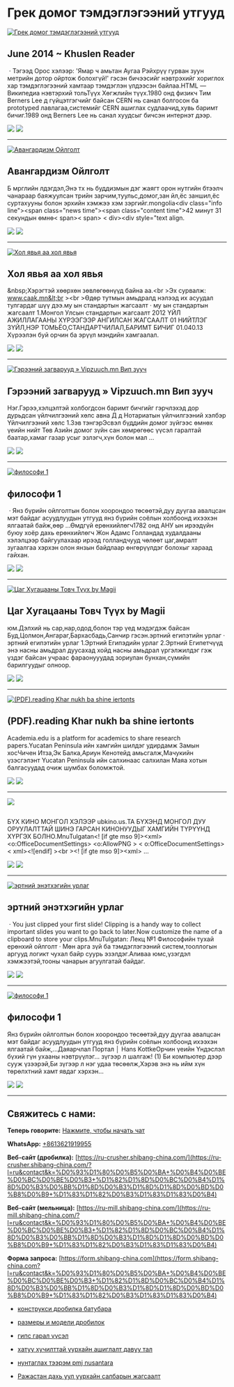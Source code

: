 # Грек домог тэмдэглэгээний утгууд

<a href="https://swt.shibang-china.com/?l=ru&img&k=%D0%93%D1%80%D0%B5%D0%BA+%D0%B4%D0%BE%D0%BC%D0%BE%D0%B3+%D1%82%D1%8D%D0%BC%D0%B4%D1%8D%D0%B3%D0%BB%D1%8D%D0%B3%D1%8D%D1%8D%D0%BD%D0%B8%D0%B9+%D1%83%D1%82%D0%B3%D1%83%D1%83%D0%B4" target="_blank">![Грек домог тэмдэглэгээний утгууд](http://static.shibang-china.com/all-800x300/110.jpg)</a>

## June 2014 ~ Khuslen Reader
&nbsp;&#0183;&#32;Тэгээд Орос хэлээр: 'Ямар ч амьтан Аугаа Рэйхрүү гурван зуун метрийн дотор ойртож болохгүй!' гэсэн бичээсийг нэвтрэхийг хориглох хар тэмдэглэгээний хамтаар тэмдэглэн үлдээсэн байлаа.HTML — Википедиа нэвтэрхий тольТүүх Хөгжлийн түүх.1980 онд физикч Тим Berners Lee д гүйцэтгэгчийг байсан CERN нь санал болгосон ба prototyped лавлагаа,системийг CERN ашиглах судлаачид,хувь баримт бичиг.1989 онд Berners Lee нь санал хуудсыг бичсэн интернэт дээр.


<a href="https://whatsapp.shibangsoft.com/WhatsApp.php" target="_blank" title="WhatsApp">![](http://static.shibang-china.com/icon/whatsapp.png)</a> <a href="https://swt.shibang-china.com/?l=ru&icon&k=%D0%93%D1%80%D0%B5%D0%BA+%D0%B4%D0%BE%D0%BC%D0%BE%D0%B3+%D1%82%D1%8D%D0%BC%D0%B4%D1%8D%D0%B3%D0%BB%D1%8D%D0%B3%D1%8D%D1%8D%D0%BD%D0%B8%D0%B9+%D1%83%D1%82%D0%B3%D1%83%D1%83%D0%B4" target="_blank">![](http://static.shibang-china.com/icon/chat-ru.png)</a>

---

<a href="https://swt.shibang-china.com/?l=ru&img&k=%D0%93%D1%80%D0%B5%D0%BA+%D0%B4%D0%BE%D0%BC%D0%BE%D0%B3+%D1%82%D1%8D%D0%BC%D0%B4%D1%8D%D0%B3%D0%BB%D1%8D%D0%B3%D1%8D%D1%8D%D0%BD%D0%B8%D0%B9+%D1%83%D1%82%D0%B3%D1%83%D1%83%D0%B4" target="_blank">![Авангардизм Ойлголт](http://static.shibang-china.com/all-800x300/857.jpg)</a>

## Авангардизм Ойлголт
Б мрглийн лдэгдэл,Энэ тх нь буддизмын дэг жаягт орон нутгийн бтээлч чанараар баяжуулсан трийн зарчим,туульс,домог,зан йл,ёс заншил,ёс суртахууны болон эрхийн хэмжээ хэм зэргийг.mongolia&lt;div class=&quot;info line&quot;&gt;&lt;span class=&quot;news time&quot;&gt;&lt;span class=&quot;content time&quot;&gt;42 минут 31 секундын өмнө&lt; span&gt;&lt; span&gt; &lt; div&gt;&lt;div style=&quot;text align.


<a href="https://whatsapp.shibangsoft.com/WhatsApp.php" target="_blank" title="WhatsApp">![](http://static.shibang-china.com/icon/whatsapp.png)</a> <a href="https://swt.shibang-china.com/?l=ru&icon&k=%D0%93%D1%80%D0%B5%D0%BA+%D0%B4%D0%BE%D0%BC%D0%BE%D0%B3+%D1%82%D1%8D%D0%BC%D0%B4%D1%8D%D0%B3%D0%BB%D1%8D%D0%B3%D1%8D%D1%8D%D0%BD%D0%B8%D0%B9+%D1%83%D1%82%D0%B3%D1%83%D1%83%D0%B4" target="_blank">![](http://static.shibang-china.com/icon/chat-ru.png)</a>

---

<a href="https://swt.shibang-china.com/?l=ru&img&k=%D0%93%D1%80%D0%B5%D0%BA+%D0%B4%D0%BE%D0%BC%D0%BE%D0%B3+%D1%82%D1%8D%D0%BC%D0%B4%D1%8D%D0%B3%D0%BB%D1%8D%D0%B3%D1%8D%D1%8D%D0%BD%D0%B8%D0%B9+%D1%83%D1%82%D0%B3%D1%83%D1%83%D0%B4" target="_blank">![Хол явья аа хол явья](http://static.shibang-china.com/all-800x300/929.jpg)</a>

## Хол явья аа хол явья
&amp;nbsp;Хэрэгтэй хөөрхөн зөвлөгөөнүүд байна аа.&lt;br &gt;Эх сурвалж: www.caak.mn&lt;br &gt;&lt;br &gt;Өдөр тутмын амьдралд нэлээд их асуудал тулгардаг шүү дээ.му ын стандартын жагсаалт&nbsp;&#0183;&#32;му ын стандартын жагсаалт 1.Монгол Улсын стандартын жагсаалт 2012 ҮЙЛ АЖИЛЛАГААНЫ ХҮРЭЭГЭЭР АНГИЛСАН ЖАГСААЛТ 01 НИЙТЛЭГ ЗҮЙЛ,НЭР ТОМЬЁО,СТАНДАРТЧИЛАЛ,БАРИМТ БИЧИГ 01.040.13 Хүрээлэн буй орчин ба эрүүл мэндийн хамгаалал.


<a href="https://whatsapp.shibangsoft.com/WhatsApp.php" target="_blank" title="WhatsApp">![](http://static.shibang-china.com/icon/whatsapp.png)</a> <a href="https://swt.shibang-china.com/?l=ru&icon&k=%D0%93%D1%80%D0%B5%D0%BA+%D0%B4%D0%BE%D0%BC%D0%BE%D0%B3+%D1%82%D1%8D%D0%BC%D0%B4%D1%8D%D0%B3%D0%BB%D1%8D%D0%B3%D1%8D%D1%8D%D0%BD%D0%B8%D0%B9+%D1%83%D1%82%D0%B3%D1%83%D1%83%D0%B4" target="_blank">![](http://static.shibang-china.com/icon/chat-ru.png)</a>

---

<a href="https://swt.shibang-china.com/?l=ru&img&k=%D0%93%D1%80%D0%B5%D0%BA+%D0%B4%D0%BE%D0%BC%D0%BE%D0%B3+%D1%82%D1%8D%D0%BC%D0%B4%D1%8D%D0%B3%D0%BB%D1%8D%D0%B3%D1%8D%D1%8D%D0%BD%D0%B8%D0%B9+%D1%83%D1%82%D0%B3%D1%83%D1%83%D0%B4" target="_blank">![Гэрээний загварууд &#187; Vipzuuch.mn Вип зууч](http://static.shibang-china.com/all-800x300/561.jpg)</a>

## Гэрээний загварууд &#187; Vipzuuch.mn Вип зууч
Нэг.Гэрээ,хэлцэлтэй холбогдсон баримт бичгийг гэрчлэхэд дор дурьдсан үйлчилгээний хөлс авна Д д Нотариатын үйлчилгээний хэлбэр Үйлчилгээний хөлс 1.Зэв тэнгэрЭсвэл бүддийн домог зүйгээс өмнөх үеийн нийт Төв Азийн домог зүйн сан хөмрөгөөс үүсэл гаралтай баатар,хамаг газар усыг эзлэгч,хүн болон мал …


<a href="https://whatsapp.shibangsoft.com/WhatsApp.php" target="_blank" title="WhatsApp">![](http://static.shibang-china.com/icon/whatsapp.png)</a> <a href="https://swt.shibang-china.com/?l=ru&icon&k=%D0%93%D1%80%D0%B5%D0%BA+%D0%B4%D0%BE%D0%BC%D0%BE%D0%B3+%D1%82%D1%8D%D0%BC%D0%B4%D1%8D%D0%B3%D0%BB%D1%8D%D0%B3%D1%8D%D1%8D%D0%BD%D0%B8%D0%B9+%D1%83%D1%82%D0%B3%D1%83%D1%83%D0%B4" target="_blank">![](http://static.shibang-china.com/icon/chat-ru.png)</a>

---

<a href="https://swt.shibang-china.com/?l=ru&img&k=%D0%93%D1%80%D0%B5%D0%BA+%D0%B4%D0%BE%D0%BC%D0%BE%D0%B3+%D1%82%D1%8D%D0%BC%D0%B4%D1%8D%D0%B3%D0%BB%D1%8D%D0%B3%D1%8D%D1%8D%D0%BD%D0%B8%D0%B9+%D1%83%D1%82%D0%B3%D1%83%D1%83%D0%B4" target="_blank">![философи 1](http://static.shibang-china.com/all-800x300/212.jpg)</a>

## философи 1
&nbsp;&#0183;&#32;Янз бүрийн ойлголтын болон хоорондоо төсөөтэй,дуу дуүгаа авалцсан мэт байдаг асуудлуудын утгууд янз бүрийн соёлын холбоонд ихээхэн ялгаатай байж,өөр …Өмдгүй ерөнхийлөгч1782 онд АНУ ын ирээдүйн буюу хоёр дахь ерөнхийлөгч Жон Адамс Голландад худалдааны хэлэлцээр байгуулахаар ирээд голландчууд чөлөөт цаг,амралт зугаалгаа хэрхэн олон янзын байдлаар өнгөрүүлдэг болохыг хараад гайхан.


<a href="https://whatsapp.shibangsoft.com/WhatsApp.php" target="_blank" title="WhatsApp">![](http://static.shibang-china.com/icon/whatsapp.png)</a> <a href="https://swt.shibang-china.com/?l=ru&icon&k=%D0%93%D1%80%D0%B5%D0%BA+%D0%B4%D0%BE%D0%BC%D0%BE%D0%B3+%D1%82%D1%8D%D0%BC%D0%B4%D1%8D%D0%B3%D0%BB%D1%8D%D0%B3%D1%8D%D1%8D%D0%BD%D0%B8%D0%B9+%D1%83%D1%82%D0%B3%D1%83%D1%83%D0%B4" target="_blank">![](http://static.shibang-china.com/icon/chat-ru.png)</a>

---

<a href="https://swt.shibang-china.com/?l=ru&img&k=%D0%93%D1%80%D0%B5%D0%BA+%D0%B4%D0%BE%D0%BC%D0%BE%D0%B3+%D1%82%D1%8D%D0%BC%D0%B4%D1%8D%D0%B3%D0%BB%D1%8D%D0%B3%D1%8D%D1%8D%D0%BD%D0%B8%D0%B9+%D1%83%D1%82%D0%B3%D1%83%D1%83%D0%B4" target="_blank">![Цаг Хугацааны Товч Түүх by Magii](http://static.shibang-china.com/all-800x300/511.jpg)</a>

## Цаг Хугацааны Товч Түүх by Magii
юм.Дэлхий нь сар,нар,одод,болон тэр үед мэдэгдэж байсан Буд,Цолмон,Ангараг,Бархасбадь,Санчир гэсэн.эртний египэтийн урлаг&nbsp;&#0183;&#32;эртний египэтийн урлаг 1.Эртний Египэдийн урлаг 2.Эртний Египетчүүд энэ насны амьдрал дуусахад хойд насны амьдрал үргэлжилдэг гэж үздэг байсан учраас фараонууудад зориулан бунхан,сүмийн барилгуудыг олноор.


<a href="https://whatsapp.shibangsoft.com/WhatsApp.php" target="_blank" title="WhatsApp">![](http://static.shibang-china.com/icon/whatsapp.png)</a> <a href="https://swt.shibang-china.com/?l=ru&icon&k=%D0%93%D1%80%D0%B5%D0%BA+%D0%B4%D0%BE%D0%BC%D0%BE%D0%B3+%D1%82%D1%8D%D0%BC%D0%B4%D1%8D%D0%B3%D0%BB%D1%8D%D0%B3%D1%8D%D1%8D%D0%BD%D0%B8%D0%B9+%D1%83%D1%82%D0%B3%D1%83%D1%83%D0%B4" target="_blank">![](http://static.shibang-china.com/icon/chat-ru.png)</a>

---

<a href="https://swt.shibang-china.com/?l=ru&img&k=%D0%93%D1%80%D0%B5%D0%BA+%D0%B4%D0%BE%D0%BC%D0%BE%D0%B3+%D1%82%D1%8D%D0%BC%D0%B4%D1%8D%D0%B3%D0%BB%D1%8D%D0%B3%D1%8D%D1%8D%D0%BD%D0%B8%D0%B9+%D1%83%D1%82%D0%B3%D1%83%D1%83%D0%B4" target="_blank">![(PDF).reading Khar nukh ba shine iertonts](http://static.shibang-china.com/all-800x300/1513.jpg)</a>

## (PDF).reading Khar nukh ba shine iertonts
Academia.edu is a platform for academics to share research papers.Yucatan Peninsula ийн хамгийн шилдэг удирдамж Замын хосЧичен Итза,Эк Балка,Ариун Кенотейд амьсгалж,Мачукийн үзэсгэлэнт Yucatan Peninsula ийн салхинаас салхилан Маяа хотын балгасуудад очиж шумбах боломжтой.


<a href="https://whatsapp.shibangsoft.com/WhatsApp.php" target="_blank" title="WhatsApp">![](http://static.shibang-china.com/icon/whatsapp.png)</a> <a href="https://swt.shibang-china.com/?l=ru&icon&k=%D0%93%D1%80%D0%B5%D0%BA+%D0%B4%D0%BE%D0%BC%D0%BE%D0%B3+%D1%82%D1%8D%D0%BC%D0%B4%D1%8D%D0%B3%D0%BB%D1%8D%D0%B3%D1%8D%D1%8D%D0%BD%D0%B8%D0%B9+%D1%83%D1%82%D0%B3%D1%83%D1%83%D0%B4" target="_blank">![](http://static.shibang-china.com/icon/chat-ru.png)</a>

---

<a href="https://swt.shibang-china.com/?l=ru&img&k=%D0%93%D1%80%D0%B5%D0%BA+%D0%B4%D0%BE%D0%BC%D0%BE%D0%B3+%D1%82%D1%8D%D0%BC%D0%B4%D1%8D%D0%B3%D0%BB%D1%8D%D0%B3%D1%8D%D1%8D%D0%BD%D0%B8%D0%B9+%D1%83%D1%82%D0%B3%D1%83%D1%83%D0%B4" target="_blank">![](http://static.shibang-china.com/all-800x300/189.jpg)</a>

## 
БҮХ КИНО МОНГОЛ ХЭЛЭЭР ubkino.us.ТА БҮХЭНД МОНГОЛ ДУУ ОРУУЛАЛТТАЙ ШИНЭ ГАРСАН КИНОНУУДЫГ ХАМГИЙН ТҮРҮҮНД ХҮРГЭХ БОЛНО.MnuTulgatan&lt;! [if gte mso 9]&gt;&lt;xml&gt; &lt;o:OfficeDocumentSettings&gt; &lt;o:AllowPNG &gt; &lt; o:OfficeDocumentSettings&gt;&lt; xml&gt;&lt;![endif] &gt;&lt;br &gt;&lt;! [if gte mso 9]&gt;&lt;xml&gt; …


<a href="https://whatsapp.shibangsoft.com/WhatsApp.php" target="_blank" title="WhatsApp">![](http://static.shibang-china.com/icon/whatsapp.png)</a> <a href="https://swt.shibang-china.com/?l=ru&icon&k=%D0%93%D1%80%D0%B5%D0%BA+%D0%B4%D0%BE%D0%BC%D0%BE%D0%B3+%D1%82%D1%8D%D0%BC%D0%B4%D1%8D%D0%B3%D0%BB%D1%8D%D0%B3%D1%8D%D1%8D%D0%BD%D0%B8%D0%B9+%D1%83%D1%82%D0%B3%D1%83%D1%83%D0%B4" target="_blank">![](http://static.shibang-china.com/icon/chat-ru.png)</a>

---

<a href="https://swt.shibang-china.com/?l=ru&img&k=%D0%93%D1%80%D0%B5%D0%BA+%D0%B4%D0%BE%D0%BC%D0%BE%D0%B3+%D1%82%D1%8D%D0%BC%D0%B4%D1%8D%D0%B3%D0%BB%D1%8D%D0%B3%D1%8D%D1%8D%D0%BD%D0%B8%D0%B9+%D1%83%D1%82%D0%B3%D1%83%D1%83%D0%B4" target="_blank">![эртний энэтхэгийн урлаг](http://static.shibang-china.com/all-800x300/502.jpg)</a>

## эртний энэтхэгийн урлаг
&nbsp;&#0183;&#32;You just clipped your first slide! Clipping is a handy way to collect important slides you want to go back to later.Now customize the name of a clipboard to store your clips.MnuTulgatan: Лекц №1 Философийн тухай ерөнхий ойлголт&nbsp;&#0183;&#32;Мөн арга зүй ба тэмдэглэгээний систем,тооллогын аргууд логикт чухал байр суурь эзэлдэг.Аливаа юмс,үзэгдэл хэмжээтэй,тооны чанарын агуулгатай байдаг.


<a href="https://whatsapp.shibangsoft.com/WhatsApp.php" target="_blank" title="WhatsApp">![](http://static.shibang-china.com/icon/whatsapp.png)</a> <a href="https://swt.shibang-china.com/?l=ru&icon&k=%D0%93%D1%80%D0%B5%D0%BA+%D0%B4%D0%BE%D0%BC%D0%BE%D0%B3+%D1%82%D1%8D%D0%BC%D0%B4%D1%8D%D0%B3%D0%BB%D1%8D%D0%B3%D1%8D%D1%8D%D0%BD%D0%B8%D0%B9+%D1%83%D1%82%D0%B3%D1%83%D1%83%D0%B4" target="_blank">![](http://static.shibang-china.com/icon/chat-ru.png)</a>

---

<a href="https://swt.shibang-china.com/?l=ru&img&k=%D0%93%D1%80%D0%B5%D0%BA+%D0%B4%D0%BE%D0%BC%D0%BE%D0%B3+%D1%82%D1%8D%D0%BC%D0%B4%D1%8D%D0%B3%D0%BB%D1%8D%D0%B3%D1%8D%D1%8D%D0%BD%D0%B8%D0%B9+%D1%83%D1%82%D0%B3%D1%83%D1%83%D0%B4" target="_blank">![философи 1](http://static.shibang-china.com/all-800x300/1110.jpg)</a>

## философи 1
Янз бүрийн ойлголтын болон хоорондоо төсөөтэй,дуу дуүгаа авалцсан мэт байдаг асуудлуудын утгууд янз бүрийн соёлын холбоонд ихээхэн ялгаатай байж,…Даяарчлал Портал │ Hans KottkeОрчин үеийн Үндэслэл бүхий гүн ухааны нэвтрүүлэг… зүгээр л шалгаж! (1) Би компьютер дээр сууж үзээрэй,Би зүгээр л нэг удаа төсөөлж,Хэрэв энэ нь ийм хүн төрөлхтний хамт явдаг хэрхэн…


<a href="https://whatsapp.shibangsoft.com/WhatsApp.php" target="_blank" title="WhatsApp">![](http://static.shibang-china.com/icon/whatsapp.png)</a> <a href="https://swt.shibang-china.com/?l=ru&icon&k=%D0%93%D1%80%D0%B5%D0%BA+%D0%B4%D0%BE%D0%BC%D0%BE%D0%B3+%D1%82%D1%8D%D0%BC%D0%B4%D1%8D%D0%B3%D0%BB%D1%8D%D0%B3%D1%8D%D1%8D%D0%BD%D0%B8%D0%B9+%D1%83%D1%82%D0%B3%D1%83%D1%83%D0%B4" target="_blank">![](http://static.shibang-china.com/icon/chat-ru.png)</a>

---
## Свяжитесь с нами:

**Теперь говорите:** [Нажмите, чтобы начать чат](https://swt.shibang-china.com?l=ru&contact&k=%D0%93%D1%80%D0%B5%D0%BA+%D0%B4%D0%BE%D0%BC%D0%BE%D0%B3+%D1%82%D1%8D%D0%BC%D0%B4%D1%8D%D0%B3%D0%BB%D1%8D%D0%B3%D1%8D%D1%8D%D0%BD%D0%B8%D0%B9+%D1%83%D1%82%D0%B3%D1%83%D1%83%D0%B4)

**WhatsApp:**  [+8613621919955](https://whatsapp.shibangsoft.com/WhatsApp.php)

**Веб-сайт (дробилка):** [https://ru-crusher.shibang-china.com/](https://ru-crusher.shibang-china.com/?l=ru&contact&k=%D0%93%D1%80%D0%B5%D0%BA+%D0%B4%D0%BE%D0%BC%D0%BE%D0%B3+%D1%82%D1%8D%D0%BC%D0%B4%D1%8D%D0%B3%D0%BB%D1%8D%D0%B3%D1%8D%D1%8D%D0%BD%D0%B8%D0%B9+%D1%83%D1%82%D0%B3%D1%83%D1%83%D0%B4)

**Веб-сайт (мельница):** [https://ru-mill.shibang-china.com/](https://ru-mill.shibang-china.com/?l=ru&contact&k=%D0%93%D1%80%D0%B5%D0%BA+%D0%B4%D0%BE%D0%BC%D0%BE%D0%B3+%D1%82%D1%8D%D0%BC%D0%B4%D1%8D%D0%B3%D0%BB%D1%8D%D0%B3%D1%8D%D1%8D%D0%BD%D0%B8%D0%B9+%D1%83%D1%82%D0%B3%D1%83%D1%83%D0%B4)

**Форма запроса:** [https://form.shibang-china.com](https://form.shibang-china.com?l=ru&contact&k=%D0%93%D1%80%D0%B5%D0%BA+%D0%B4%D0%BE%D0%BC%D0%BE%D0%B3+%D1%82%D1%8D%D0%BC%D0%B4%D1%8D%D0%B3%D0%BB%D1%8D%D0%B3%D1%8D%D1%8D%D0%BD%D0%B8%D0%B9+%D1%83%D1%82%D0%B3%D1%83%D1%83%D0%B4)

* [конструкси дробилка батубара](../130/%D0%BA%D0%BE%D0%BD%D1%81%D1%82%D1%80%D1%83%D0%BA%D1%81%D0%B8%20%D0%B4%D1%80%D0%BE%D0%B1%D0%B8%D0%BB%D0%BA%D0%B0%20%D0%B1%D0%B0%D1%82%D1%83%D0%B1%D0%B0%D1%80%D0%B0.md)

* [размеры и модели дробилок](../130/%D1%80%D0%B0%D0%B7%D0%BC%D0%B5%D1%80%D1%8B%20%D0%B8%20%D0%BC%D0%BE%D0%B4%D0%B5%D0%BB%D0%B8%20%D0%B4%D1%80%D0%BE%D0%B1%D0%B8%D0%BB%D0%BE%D0%BA.md)

* [гипс гарал үүсэл](../129/%D0%B3%D0%B8%D0%BF%D1%81%20%D0%B3%D0%B0%D1%80%D0%B0%D0%BB%20%D2%AF%D2%AF%D1%81%D1%8D%D0%BB.md)

* [хатуу хучилттай уурхайн ашиглалт давуу тал](../129/%D1%85%D0%B0%D1%82%D1%83%D1%83%20%D1%85%D1%83%D1%87%D0%B8%D0%BB%D1%82%D1%82%D0%B0%D0%B9%20%D1%83%D1%83%D1%80%D1%85%D0%B0%D0%B9%D0%BD%20%D0%B0%D1%88%D0%B8%D0%B3%D0%BB%D0%B0%D0%BB%D1%82%20%D0%B4%D0%B0%D0%B2%D1%83%D1%83%20%D1%82%D0%B0%D0%BB.md)

* [нунтаглах тээрэм pmj nusantara](../129/%D0%BD%D1%83%D0%BD%D1%82%D0%B0%D0%B3%D0%BB%D0%B0%D1%85%20%D1%82%D1%8D%D1%8D%D1%80%D1%8D%D0%BC%20pmj%20nusantara.md)

* [Ражастан дахь уул уурхайн салбарын жагсаалт](../129/%D0%A0%D0%B0%D0%B6%D0%B0%D1%81%D1%82%D0%B0%D0%BD%20%D0%B4%D0%B0%D1%85%D1%8C%20%D1%83%D1%83%D0%BB%20%D1%83%D1%83%D1%80%D1%85%D0%B0%D0%B9%D0%BD%20%D1%81%D0%B0%D0%BB%D0%B1%D0%B0%D1%80%D1%8B%D0%BD%20%D0%B6%D0%B0%D0%B3%D1%81%D0%B0%D0%B0%D0%BB%D1%82.md)